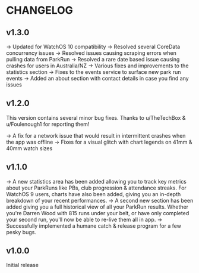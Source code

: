 #  CHANGELOG

## v1.3.0
→ Updated for WatchOS 10 compatibility
→ Resolved several CoreData concurrency issues
→ Resolved issues causing scraping errors when pulling data from ParkRun
→ Resolved a rare date based issue causing crashes for users in Australia/NZ
→ Various fixes and improvements to the statistics section
→ Fixes to the events service to surface new park run events
→ Added an about section with contact details in case you find any issues

## v1.2.0
This version contains several minor bug fixes. Thanks to u/TheTechBox & u/Foulenough1 for reporting them!

→ A fix for a network issue that would result in intermittent crashes when the app was offline
→ Fixes for a visual glitch with chart legends on 41mm & 40mm watch sizes

## v1.1.0
→ A new statistics area has been added allowing you to track key metrics about your ParkRuns like PBs, club progression & attendance streaks. For WatchOS 9 users, charts have also been added, giving you an in-depth breakdown of your recent performances.
→ A second new section has been added giving you a full historical view of all your ParkRun results. Whether you're Darren Wood with 815 runs under your belt, or have only completed your second run, you'll now be able to re-live them all in app.
→ Successfully implemented a humane catch & release program for a few pesky bugs.

## v1.0.0
Initial release
